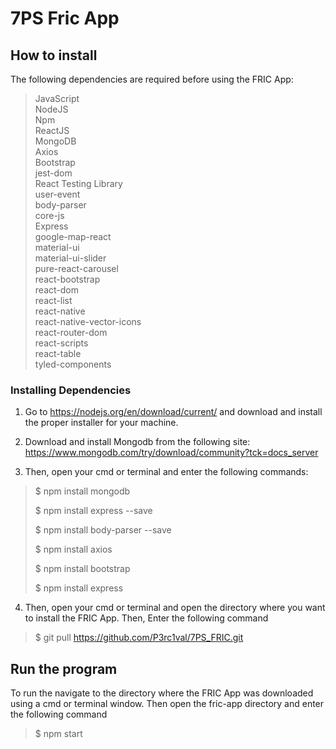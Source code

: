 # 7PS Fric App
## How to install 
The following dependencies are required before using the FRIC App:
>JavaScript  
>NodeJS   
>Npm   
>ReactJS  
>MongoDB  
>Axios  
>Bootstrap  
>jest-dom  
>React Testing Library  
>user-event  
>body-parser  
>core-js  
>Express  
>google-map-react  
>material-ui  
>material-ui-slider  
>pure-react-carousel  
>react-bootstrap  
>react-dom  
>react-list  
>react-native  
>react-native-vector-icons  
>react-router-dom  
>react-scripts  
>react-table  
>tyled-components  

### Installing Dependencies
1. Go to https://nodejs.org/en/download/current/
and download and install the proper installer for your machine.

2. Download and install Mongodb from the following site: 
https://www.mongodb.com/try/download/community?tck=docs_server

3. Then, open your cmd or terminal and enter the following commands:
>$ npm install mongodb 
> 
>$ npm install express --save 
> 
>$ npm install body-parser --save
>
>$ npm install axios  
>
>$ npm install bootstrap
>
>$ npm install express


4. Then, open your cmd or terminal and open the directory where you want to install the FRIC App. Then, Enter the following command 
>$ git pull https://github.com/P3rc1val/7PS_FRIC.git

## Run the program
To run the navigate to the directory where the FRIC App was downloaded using a cmd or terminal window. Then open the fric-app directory and enter the following command
> $ npm start  



  

